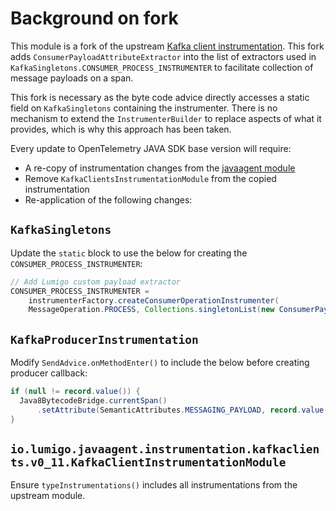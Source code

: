 # Background on fork

This module is a fork of the upstream [Kafka client instrumentation](https://github.com/open-telemetry/opentelemetry-java-instrumentation/tree/main/instrumentation/kafka/kafka-clients/kafka-clients-0.11/javaagent).
This fork adds `ConsumerPayloadAttributeExtractor` into the list of extractors used in
`KafkaSingletons.CONSUMER_PROCESS_INSTRUMENTER` to facilitate collection of message payloads on a span.

This fork is necessary as the byte code advice directly accesses a static field on `KafkaSingletons`
containing the instrumenter. There is no mechanism to extend the `InstrumenterBuilder` to replace
aspects of what it provides, which is why this approach has been taken.

Every update to OpenTelemetry JAVA SDK base version will require:
- A re-copy of instrumentation changes from the [javaagent module](https://github.com/open-telemetry/opentelemetry-java-instrumentation/tree/main/instrumentation/kafka/kafka-clients/kafka-clients-0.11/javaagent)
- Remove `KafkaClientsInstrumentationModule` from the copied instrumentation
- Re-application of the following changes:

## `KafkaSingletons`

Update the `static` block to use the below for creating the `CONSUMER_PROCESS_INSTRUMENTER`:
  
```java
// Add Lumigo custom payload extractor
CONSUMER_PROCESS_INSTRUMENTER =
    instrumenterFactory.createConsumerOperationInstrumenter(
    MessageOperation.PROCESS, Collections.singletonList(new ConsumerPayloadAttributeExtractor()));
```

## `KafkaProducerInstrumentation`

Modify `SendAdvice.onMethodEnter()` to include the below before creating producer callback:

```java
if (null != record.value()) {
  Java8BytecodeBridge.currentSpan()
      .setAttribute(SemanticAttributes.MESSAGING_PAYLOAD, record.value().toString());
}
```

## `io.lumigo.javaagent.instrumentation.kafkaclients.v0_11.KafkaClientInstrumentationModule`

Ensure `typeInstrumentations()` includes all instrumentations from the upstream module.

